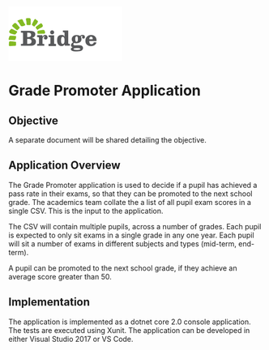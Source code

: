 ![Bridge International Academies Logo](https://raw.githubusercontent.com/BridgeInternationalAcademies/DeveloperTechnicalTest/master/MainLogo.png)

# Grade Promoter Application

## Objective

A separate document will be shared detailing the objective.  

## Application Overview

The Grade Promoter application is used to decide if a pupil has achieved a pass rate in their exams, so that they can be promoted to the next school grade.  The academics team collate the a list of all pupil exam scores in a single CSV.  This is the input to the application.

The CSV will contain multiple pupils, across a number of grades.  Each pupil is expected to only sit exams in a single grade in any one year.  Each pupil will sit a number of exams in different subjects and types (mid-term, end-term).

A pupil can be promoted to the next school grade, if they achieve an average score greater than 50.

## Implementation

The application is implemented as a dotnet core 2.0 console application.  The tests are executed using Xunit.  The application can be developed in either Visual Studio 2017 or VS Code.